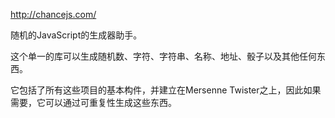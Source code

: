 http://chancejs.com/

随机的JavaScript的生成器助手。

这个单一的库可以生成随机数、字符、字符串、名称、地址、骰子以及其他任何东西。

它包括了所有这些项目的基本构件，并建立在Mersenne Twister之上，因此如果需要，它可以通过可重复性生成这些东西。